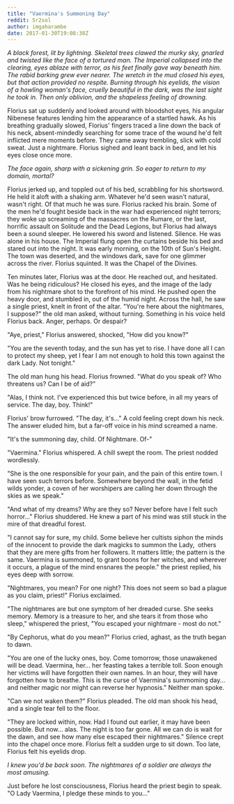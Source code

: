 ```yaml
---
title: "Vaermina's Summoning Day"
reddit: 5r2sol
author: imgaharambe
date: 2017-01-30T19:08:38Z
---
```



*A black forest, lit by lightning. Skeletal trees clawed the murky sky, gnarled and twisted like the face of a tortured man. The Imperial collapsed into the clearing, eyes ablaze with terror, as his feet finally gave way beneath him. The rabid barking grew ever nearer. The wretch in the mud closed his eyes, but that action provided no respite. Burning through his eyelids, the vision of a howling woman's face, cruelly beautiful in the dark, was the last sight he took in. Then only oblivion, and the shapeless feeling of drowning.*


Florius sat up suddenly and looked around with bloodshot eyes, his angular Nibenese features lending him the appearance of a startled hawk. As his breathing gradually slowed, Florius' fingers traced a line down the back of his neck, absent-mindedly searching for some trace of the wound he'd felt inflicted mere moments before. They came away trembling, slick with cold sweat. Just a nightmare. Florius sighed and leant back in bed, and let his eyes close once more.


*The face again, sharp with a sickening grin.
So eager to return to my domain, mortal?*


Florius jerked up, and toppled out of his bed, scrabbling for his shortsword. He held it aloft with a shaking arm. Whatever he'd seen wasn't natural, wasn't right. Of that much he was sure. Florius racked his brain. Some of the men he'd fought beside back in the war had experienced night terrors; they woke up screaming of the massacres on the Rumare, or the last, horrific assault on Solitude and the Dead Legions, but Florius had always been a sound sleeper. He lowered his sword and listened. Silence. He was alone in his house. The Imperial flung open the curtains beside his bed and stared out into the night. It was early morning, on the 10th of Sun's Height. The town was deserted, and the windows dark, save for one glimmer across the river. Florius squinted. It was the Chapel of the Divines.


Ten minutes later, Florius was at the door. He reached out, and hesitated. Was he being ridiculous? He closed his eyes, and the image of the lady from his nightmare shot to the forefront of his mind. He pushed open the heavy door, and stumbled in, out of the humid night. Across the hall, he saw a single priest, knelt in front of the altar. 
"You're here about the nightmares, I suppose?" the old man asked, without turning. Something in his voice held Florius back. Anger, perhaps. Or despair?

"Aye, priest," Florius answered, shocked, "How did you know?"

"You are the seventh today, and the sun has yet to rise. I have done all I can to protect my sheep, yet I fear I am not enough to hold this town against the dark Lady. Not tonight."

The old man hung his head. Florius frowned.
"What do you speak of? Who threatens us? Can I be of aid?"

"Alas, I think not. I've experienced this but twice before, in all my years of service. The day, boy. Think!"

Florius' brow furrowed.
"The day, it's..."
 A cold feeling crept down his neck. The answer eluded him, but a far-off voice in his mind screamed a name.

"It's the summoning day, child. Of Nightmare. Of-"

"Vaermina." Florius whispered. A chill swept the room. The priest nodded wordlessly.

"She is the one responsible for your pain, and the pain of this entire town. I have seen such terrors before. Somewhere beyond the wall, in the fetid wilds yonder, a coven of her worshipers are calling her down through the skies as we speak."

"And what of my dreams? Why are they so? Never before have I felt such horror..." Florius shuddered. He knew a part of his mind was still stuck in the mire of that dreadful forest.

"I cannot say for sure, my child. Some believe her cultists siphon the minds of the innocent to provide the dark magicks to summon the Lady,  others that they are mere gifts from her followers. It matters little; the pattern is the same. Vaermina is summoned, to grant boons for her witches, and wherever it occurs, a plague of the mind ensnares the people." the priest replied, his eyes deep with sorrow.

"Nightmares, you mean? For one night? This does not seem so bad a plague as you claim, priest!" Florius exclaimed.

"The nightmares are but one symptom of her dreaded curse. She seeks memory. Memory is a treasure to her, and she tears it from those who sleep," whispered the priest, "You escaped your nightmare - most do not."

"By Cephorus, what do you mean?" Florius cried, aghast, as the truth began to dawn.

"You are one of the lucky ones, boy. Come tomorrow, those unawakened will be dead. Vaermina, her... her feasting takes a terrible toll. Soon enough her victims will have forgotten their own names. In an hour, they will have forgotten how to breathe. This is the curse of Vaermina's summoming day... and neither magic nor might can reverse her hypnosis."
Neither man spoke.

"Can we not waken them?" Florius pleaded. The old man shook his head, and a single tear fell to the floor.

"They are locked within, now. Had I found out earlier, it may have been possible. But now... alas. The night is too far gone. All we can do is wait for the dawn, and see how many else escaped their nightmares."
Silence crept into the chapel once more. Florius felt a sudden urge to sit down. Too late, Florius felt his eyelids drop. 


*I knew you'd be back soon. The nightmares of a soldier are always the most amusing.*


Just before he lost consciousness, Florius heard the priest begin to speak.
"O Lady Vaermina, I pledge these minds to you..."


